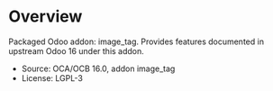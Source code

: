 # Overview

Packaged Odoo addon: image_tag. Provides features documented in upstream Odoo 16 under this addon.

- Source: OCA/OCB 16.0, addon image_tag
- License: LGPL-3
